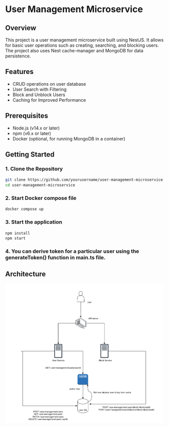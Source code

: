# User Management Microservice

## Overview

This project is a user management microservice built using NestJS. It allows for basic user operations such as creating, searching, and blocking users. The project also uses Nest cache-manager and MongoDB for data persistence.

## Features
- CRUD operations on user database
- User Search with Filtering
- Block and Unblock Users
- Caching for Improved Performance


## Prerequisites

- Node.js (v14.x or later)
- npm (v6.x or later)
- Docker (optional, for running MongoDB in a container)

## Getting Started

### 1. Clone the Repository

```bash
git clone https://github.com/yourusername/user-management-microservice.git
cd user-management-microservice
```

### 2. Start Docker compose file

```bash
docker compose up
```

### 3. Start the application

```bash
npm install
npm start
```
### 4. You can derive token for a particular user using the generateToken() function in main.ts file.

## Architecture

![architecture](./screenshots/screenshot.png)